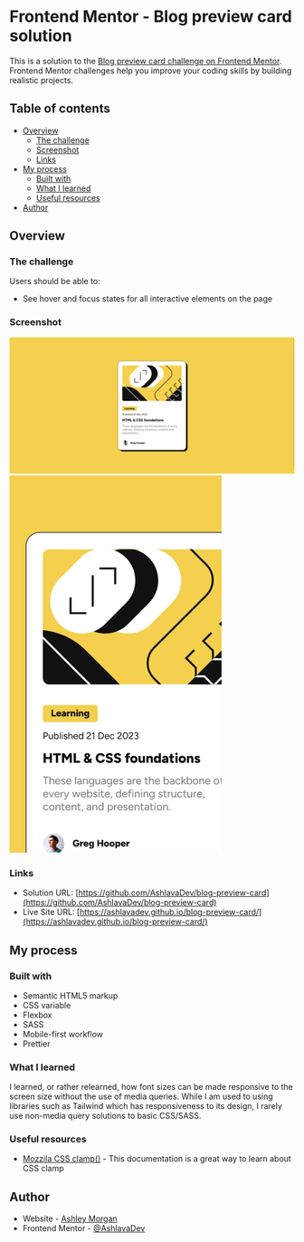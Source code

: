 # Frontend Mentor - Blog preview card solution

This is a solution to the [Blog preview card challenge on Frontend Mentor](https://www.frontendmentor.io/challenges/blog-preview-card-ckPaj01IcS). Frontend Mentor challenges help you improve your coding skills by building realistic projects.

## Table of contents

- [Overview](#overview)
  - [The challenge](#the-challenge)
  - [Screenshot](#screenshot)
  - [Links](#links)
- [My process](#my-process)
  - [Built with](#built-with)
  - [What I learned](#what-i-learned)
  - [Useful resources](#useful-resources)
- [Author](#author)

## Overview

### The challenge

Users should be able to:

- See hover and focus states for all interactive elements on the page

### Screenshot

![Blog preview component in desktop size](./assets/images/blog-preview-desktop-screenshot.png)
![Blog preview component in mobile size](./assets/images/blog-preview-mobile-screenshot.png)

### Links

- Solution URL: [https://github.com/AshlavaDev/blog-preview-card](https://github.com/AshlavaDev/blog-preview-card)
- Live Site URL: [https://ashlavadev.github.io/blog-preview-card/](https://ashlavadev.github.io/blog-preview-card/)

## My process

### Built with

- Semantic HTML5 markup
- CSS variable
- Flexbox
- SASS
- Mobile-first workflow
- Prettier

### What I learned

I learned, or rather relearned, how font sizes can be made responsive to the screen size without the use of media queries. While I am used to using libraries such as Tailwind which has responsiveness to its design, I rarely use non-media query solutions to basic CSS/SASS.

### Useful resources

- [Mozzila CSS clamp()](https://developer.mozilla.org/en-US/docs/Web/CSS/clamp) - This documentation is a great way to learn about CSS clamp

## Author

- Website - [Ashley Morgan](https://www.ashleymorganwbdv.com/)
- Frontend Mentor - [@AshlavaDev](https://www.frontendmentor.io/profile/AshlavaDev)
